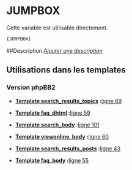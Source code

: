 # JUMPBOX


Cette variable est utilisable directement.

```html
{JUMPBOX}
```

##Description
[*Ajouter une description*](https://fa-tvars.appspot.com/var/JUMPBOX)

## Utilisations dans les templates

### Version phpBB2

* __[Template search_results_topics](../tpl/var/subsilver/search_results_topics.md#readme) :__[ligne 69](../tpl/src/subsilver/search_results_topics.tpl#L69)

* __[Template faq_dhtml](../tpl/var/subsilver/faq_dhtml.md#readme) :__[ligne 59](../tpl/src/subsilver/faq_dhtml.tpl#L59)

* __[Template search_body](../tpl/var/subsilver/search_body.md#readme) :__[ligne 101](../tpl/src/subsilver/search_body.tpl#L101)

* __[Template viewonline_body](../tpl/var/subsilver/viewonline_body.md#readme) :__[ligne 60](../tpl/src/subsilver/viewonline_body.tpl#L60)

* __[Template search_results_posts](../tpl/var/subsilver/search_results_posts.md#readme) :__[ligne 43](../tpl/src/subsilver/search_results_posts.tpl#L43)

* __[Template faq_body](../tpl/var/subsilver/faq_body.md#readme) :__[ligne 55](../tpl/src/subsilver/faq_body.tpl#L55)